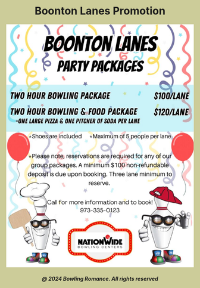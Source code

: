 <html style="background-color:#CCCC99;">

<style>
{% unless template.name == 'index' %}
.site-header { display: none; }
{% endunless  %}
</style>

<body>
   
<h1 style="text-align:center;">Boonton Lanes Promotion</h1>
<img
  class="fit-picture"
  src="boontonlanes.jpeg"
  alt="Boonton Lanes Promotion" />
  
<h5 style="text-align:center;"><i>@ 2024 Bowling Romance. All rights reserved</i></h5>   
</body>
</html>
